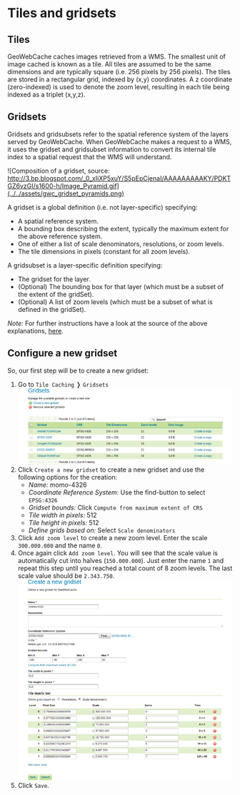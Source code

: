 # Tiles and gridsets

## Tiles

GeoWebCache caches images retrieved from a WMS. The smallest unit of image
cached is known as a tile. All tiles are assumed to be the same dimensions and
are typically square (i.e. 256 pixels by 256 pixels). The tiles are stored in a
rectangular grid, indexed by (x,y) coordinates. A z coordinate (zero-indexed) is
used to denote the zoom level, resulting in each tile being indexed as a
triplet (x,y,z).

## Gridsets

Gridsets and gridsubsets refer to the spatial reference system of the layers
served by GeoWebCache. When GeoWebCache makes a request to a WMS, it uses the
gridset and gridsubset information to convert its internal tile index to a
spatial request that the WMS will understand.

![Composition of a gridset, source: http://3.bp.blogspot.com/_0_xIiXP5xuY/S5pEpCjenaI/AAAAAAAAAKY/PDKTGZ6vzGI/s1600-h/Image_Pyramid.gif](../../assets/gwc_gridset_pyramids.png)

A gridset is a global definition (i.e. not layer-specific) specifying:

* A spatial reference system.
* A bounding box describing the extent, typically the maximum extent for the
  above reference system.
* One of either a list of scale denominators, resolutions, or zoom levels.
* The tile dimensions in pixels (constant for all zoom levels).

A gridsubset is a layer-specific definition specifying:

* The gridset for the layer.
* (Optional) The bounding box for that layer (which must be a subset of the
  extent of the gridSet).
* (Optional) A list of zoom levels (which must be a subset of what is defined
  in the gridSet).

*Note:* For further instructions have a look at the source of the above explanations,
[here](http://geowebcache.org/docs/1.6.0/concepts/index.html).

## Configure a new gridset

So, our first step will be to create a new gridset:

1. Go to `Tile Caching` &#10093; `Gridsets`
![Gridsets](../../assets/gwc_gridsets.png)
2. Click `Create a new gridset` to create a new gridset and use the following
   options for the creation:
   * *Name:* momo-4326
   * *Coordinate Reference System:* Use the find-button to select `EPSG:4326`
   * *Gridset bounds:* Click `Compute from maximum extent of CRS`
   * *Tile width in pixels:* 512
   * *Tile height in pixels:* 512
   * *Define grids based on:* Select `Scale denominators`
3. Click `Add zoom level` to create a new zoom level. Enter the scale `300.000.000`
   and the name `0`.
4. Once again click `Add zoom level`. You will see that the scale value is
   automatically cut into halves (`150.000.000`). Just enter the name `1` and
   repeat this step until you reached a total count of 8 zoom levels. The last
   scale value should be `2.343.750`.
![New gridset](../../assets/gwc_new_gridset.png)
5. Click `Save`.
